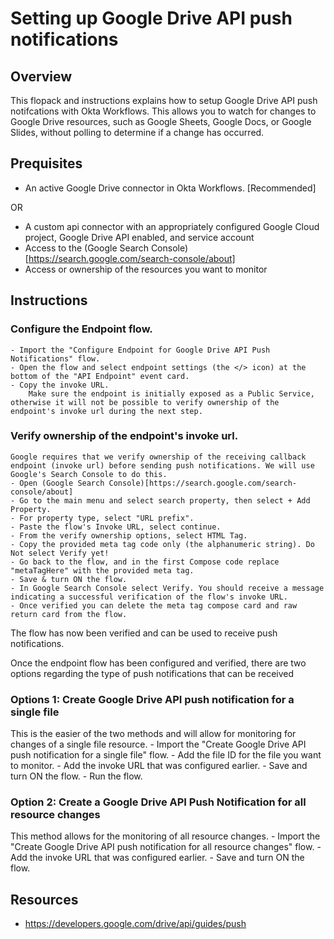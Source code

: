 # Setting up Google Drive API push notifications

## Overview
This flopack and instructions explains how to setup Google Drive API push notifcations with Okta Workflows. This allows you to watch for changes to Google Drive resources, such as Google Sheets, Google Docs, or Google Slides, without polling to determine if a change has occurred.


## Prequisites
- An active Google Drive connector in Okta Workflows. [Recommended]

OR

- A custom api connector with an appropriately configured Google Cloud project, Google Drive API enabled, and service account
- Access to the (Google Search Console)[https://search.google.com/search-console/about]
- Access or ownership of the resources you want to monitor

## Instructions

### Configure the Endpoint flow.
    - Import the "Configure Endpoint for Google Drive API Push Notifications" flow.
    - Open the flow and select endpoint settings (the </> icon) at the bottom of the "API Endpoint" event card.
    - Copy the invoke URL.
        Make sure the endpoint is initially exposed as a Public Service, otherwise it will not be possible to verify ownership of the endpoint's invoke url during the next step.
### Verify ownership of the endpoint's invoke url.
    Google requires that we verify ownership of the receiving callback endpoint (invoke url) before sending push notifications. We will use Google's Search Console to do this.
    - Open (Google Search Console)[https://search.google.com/search-console/about]
    - Go to the main menu and select search property, then select + Add Property.
    - For property type, select "URL prefix".
    - Paste the flow's Invoke URL, select continue.
    - From the verify ownership options, select HTML Tag.
    - Copy the provided meta tag code only (the alphanumeric string). Do Not select Verify yet!
    - Go back to the flow, and in the first Compose code replace "metaTagHere" with the provided meta tag.
    - Save & turn ON the flow.
    - In Google Search Console select Verify. You should receive a message indicating a successful verification of the flow's invoke URL.
    - Once verified you can delete the meta tag compose card and raw return card from the flow.
The flow has now been verified and can be used to receive push notifications.

Once the endpoint flow has been configured and verified, there are two options regarding the type of push notifications that can be received

### Options 1: Create Google Drive API push notification for a single file
This is the easier of the two methods and will allow for monitoring for changes of a single file resource.
    - Import the "Create Google Drive API push notification for a single file" flow.
    - Add the file ID for the file you want to monitor.
    - Add the invoke URL that was configured earlier.
    - Save and turn ON the flow.
    - Run the flow.

### Option 2: Create a Google Drive API Push Notification for all resource changes
This method allows for the monitoring of all resource changes.
    - Import the "Create Google Drive API push notification for all resource changes" flow.
    - Add the invoke URL that was configured earlier.
    - Save and turn ON the flow.


## Resources
- https://developers.google.com/drive/api/guides/push
